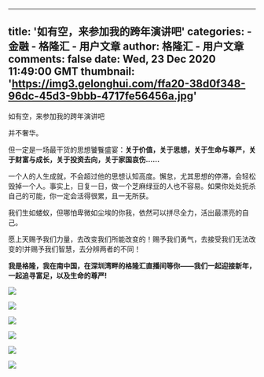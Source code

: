 
---
title: '如有空，来参加我的跨年演讲吧'
categories: 
    - 金融
    - 格隆汇 - 用户文章
author: 格隆汇 - 用户文章
comments: false
date: Wed, 23 Dec 2020 11:49:00 GMT
thumbnail: 'https://img3.gelonghui.com/ffa20-38d0f348-96dc-45d3-9bbb-4717fe56456a.jpg'
---

<div>   
<p><span style="font-weight: 400;">如有空，来参加我的跨年演讲吧</span><br></p><p><span>并不奢华。</span></p><p><span>但一定是一场最干货的思想饕餮盛宴：</span><span><strong>关于价值，关于思想，关于生命与尊严，关于财富与成长，关于投资去向，关于家国哀伤……</strong></span></p><p><span>一个人的人生成就，不会超过他的思想认知高度。懈怠，尤其思想的停滞，会轻松毁掉一个人。事实上，日复一日，做一个芝麻绿豆的人也不容易。如果你处处扼杀自己的可能，你一定会活得很累，且一无所获。</span></p><p><span>我们生如蝼蚁，但哪怕卑微如尘埃的你我，依然可以拼尽全力，活出最漂亮的自己。</span></p><p><span>愿上天赐予我们力量，去改变我们所能改变的！赐予我们勇气，去接受我们无法改变的!并赐予我们智慧，去分辨两者的不同！</span></p><p><strong><span>我是格隆，我在南中国，在深圳湾畔的格隆汇直播间等你——我们一起迎接新年，一起追寻富足，以及生命的尊严!</span></strong></p><p><img src="https://img3.gelonghui.com/ffa20-38d0f348-96dc-45d3-9bbb-4717fe56456a.jpg" referrerpolicy="no-referrer"></p><p><img src="https://img3.gelonghui.com/29301-b31fdaa0-6754-4d7b-afc5-5ac47776c434.jpg" referrerpolicy="no-referrer"></p><p><img src="https://img3.gelonghui.com/f646c-65856e94-dbbe-4108-9d9d-304dd59715f0.jpg" referrerpolicy="no-referrer"></p><p><img src="https://img3.gelonghui.com/36909-ab460c37-5f83-43f8-8926-ecbab3a6d1a7.jpg" referrerpolicy="no-referrer"></p><p><img src="https://img3.gelonghui.com/8a1c8-471df401-28d6-436f-b107-ef28cccb7245.jpg" referrerpolicy="no-referrer"></p><p><img src="https://img3.gelonghui.com/9ff29-bff906fe-bcc7-4d4b-b04c-788980203a48.jpg" referrerpolicy="no-referrer"></p>  
</div>
            